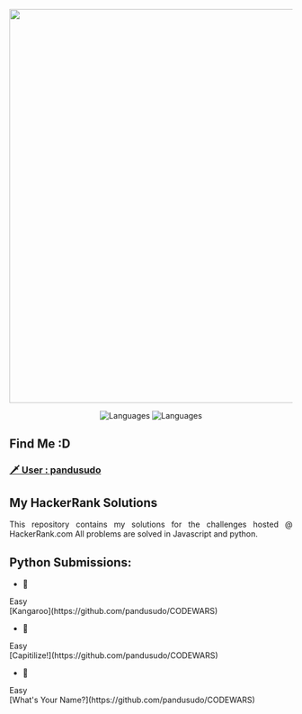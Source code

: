<p align="center">
    <img width=700 src="https://i.imgur.com/YQnaKXf.png">
</p>

<p align="center">
  <img alt="Languages" src="https://img.shields.io/badge/Languages-JavaScript-brightgreen.svg?longCache=true&style=for-the-badge">
  <img alt="Languages" src="https://img.shields.io/badge/Languages-Python-blue.svg?longCache=true&style=for-the-badge">
</p>

## Find Me :D
### [ 🗡 User : pandusudo ](https://www.hackerrank.com/pandusudo)

## My HackerRank Solutions
<p align="justify">
This repository contains my solutions for the challenges hosted @ HackerRank.com
All problems are solved in Javascript and python.
</p>

## Python Submissions:

  - :green_book:
  <div class="text-green mb-2 ml-4">
    Easy
    </div>
  [Kangaroo](https://github.com/pandusudo/CODEWARS)
  
  - :green_book:
  <div class="text-green mb-2 ml-4">
    Easy
    </div>
  [Capitilize!](https://github.com/pandusudo/CODEWARS)

  - :green_book:
  <div class="text-green mb-2 ml-4">
    Easy
    </div>
  [What's Your Name?](https://github.com/pandusudo/CODEWARS)
